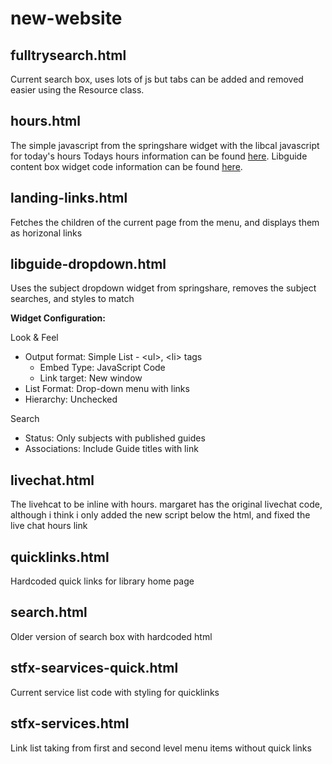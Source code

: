 # new-website

## fulltrysearch.html 

Current search box, uses lots of js but tabs can be added and removed easier using the Resource class.

## hours.html 

The simple javascript from the springshare widget with the libcal javascript for today's hours Todays hours information can be found [here](https://ask.springshare.com/libcal/faq/1275#daily). Libguide content box widget code information can be found [here](https://ask.springshare.com/libguides/faq/848#link-widget).

## landing-links.html 

Fetches the children of the current page from the menu, and displays them as horizonal links

## libguide-dropdown.html 

Uses the subject dropdown widget from springshare, removes the subject searches, and styles to match

**Widget Configuration:**

Look & Feel
- Output format: Simple List - \<ul\>, \<li\> tags
    - Embed Type: JavaScript Code
    - Link target: New window
- List Format: Drop-down menu with links
- Hierarchy: Unchecked

Search
- Status: Only subjects with published guides
- Associations: Include Guide titles with link

## livechat.html 

The livehcat to be inline with hours. margaret has the original livechat code, although i think i only added the new script below the html, and fixed the live chat hours link

## quicklinks.html 

Hardcoded quick links for library home page

## search.html 

Older version of search box with hardcoded html

## stfx-searvices-quick.html 

Current service list code with styling for quicklinks

## stfx-services.html 

Link list taking from first and second level menu items without quick links
